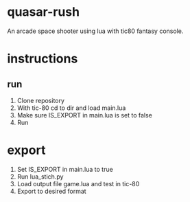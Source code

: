 # quasar-rush
An arcade space shooter using lua with tic80 fantasy console.

# instructions
## run
1. Clone repository
2. With tic-80 cd to dir and load main.lua
3. Make sure IS_EXPORT in main.lua is set to false
4. Run

# export
1. Set IS_EXPORT in main.lua to true
2. Run lua_stich.py
3. Load output file game.lua and test in tic-80
4. Export to desired format
